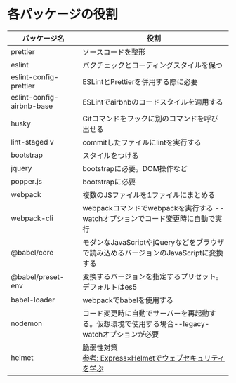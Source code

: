 # 各パッケージの役割

| パッケージ名 | 役割 |
| --- | --- | 
| prettier | ソースコードを整形 |
| eslint | バクチェックとコーディングスタイルを保つ |
| eslint-config-prettier | ESLintとPrettierを併用する際に必要 |
| eslint-config-airbnb-base | ESLintでairbnbのコードスタイルを適用する |
| husky | Gitコマンドをフックに別のコマンドを呼び出せる |
| lint-staged v| commitしたファイルにlintを実行する |
| bootstrap | スタイルをつける |
| jquery | bootstrapに必要。DOM操作など |
| popper.js | bootstrapに必要 |
| webpack | 複数のJSファイルを1ファイルにまとめる |
| webpack-cli | webpackコマンドでwebpackを実行する --watchオプションでコード変更時に自動で実行|
| @babel/core | モダンなJavaScriptやjQueryなどをブラウザで読み込めるバージョンのJavaScriptに変換する |
| @babel/preset-env | 変換するバージョンを指定するプリセット。デフォルトはes5 |
| babel-loader | webpackでbabelを使用する |
| nodemon | コード変更時に自動でサーバーを再起動する。仮想環境で使用する場合--legacy-watchオプションが必要 |
| helmet | 脆弱性対策 <br/>[参考: Express×Helmetでウェブセキュリティを学ぶ](https://qiita.com/qianer-fengtian/items/148602c437e1703aa764) |

